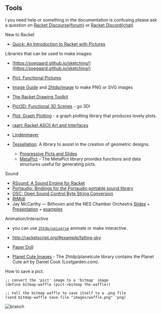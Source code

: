 

## Tools

I you need help or something in the documentation is confusing please ask a question on [Racket Discourse(forum)](https://racket.discourse.group) or [Racket Discord(chat)](https://discord.gg/6Zq8sH5)

New to Racket
* [Quick: An Introduction to Racket with Pictures](https://docs.racket-lang.org/quick/) 


Libraries that can be used to make images:
* [https://soegaard.github.io/sketching/](https://soegaard.github.io/sketching/)
* [Pict: Functional Pictures](https://docs.racket-lang.org/pict/)
* [Image Guide](https://docs.racket-lang.org/teachpack/2htdpimage-guide.html) and [2htdp/image](https://docs.racket-lang.org/teachpack/2htdpimage.html) to make PNG or SVG images
* [The Racket Drawing Toolkit](https://docs.racket-lang.org/draw/index.html)
* [Pict3D: Functional 3D Scenes](https://docs.racket-lang.org/pict3d) - go 3D!
* [Plot: Graph Plotting](https://docs.racket-lang.org/plot/) - a graph plotting library that produces lovely plots.
* [raart: Racket ASCII Art and Interfaces](https://docs.racket-lang.org/raart/index.html)


* [Lindenmayer](https://docs.racket-lang.org/lindenmayer)
* [Tessellation](https://pkgs.racket-lang.org/package/tessellation): A library to assist in the creation of geometric designs. 

  * [Progressive Picts and Slides](https://docs.racket-lang.org/ppict/index.html) 
  * [MetaPict](https://docs.racket-lang.org/metapict/) - The MetaPict library provides functions and data structures useful for generating picts. 

Sound
* [RSound: A Sound Engine for Racket](https://docs.racket-lang.org/rsound/index.html)
* [Portaudio: Bindings for the Portaudio portable sound library](https://docs.racket-lang.org/portaudio/index.html)
* [OSC: Open Sound Control Byte String Conversion](https://docs.racket-lang.org/osc/index.html)
* [RtMidi](https://docs.racket-lang.org/rtmidi/index.html)
* Jay McCarthy — Bithoven and the NES Chamber Orchestra [Slides](https://con.racket-lang.org/2015/mccarthy.pdf) + [Presentation](https://youtu.be/BDg79CPbdXQ) + [examples](https://github.com/jeapostrophe/srpnt/blob/master/examples/README.md)

Animation/Interactive
* you can use [`2htdp/universe`](https://docs.racket-lang.org/teachpack/2htdpuniverse.html) animate or make interactive.
* http://racketscript.org/#example/falling-sky



* [Paper Doll](https://github.com/standard-fish/paper-doll)
* [Planet Cute Images](https://docs.racket-lang.org/teachpack/2htdpPlanet_Cute_Images.html) - The 2htdp/planetcute library contains the Planet Cute art by Daniel Cook (Lostgarden.com).

How to save a pict.
```
;; convert the 'pict' image to a 'bitmap' image
(define bitmap-waffle (pict->bitmap the-waffle))

;; tell the bitmap waffle to save itself to a .png file
(send bitmap-waffle save-file "images/waffle.png" 'png)
```

![branch](https://docs.racket-lang.org/lindenmayer/pict.png)
